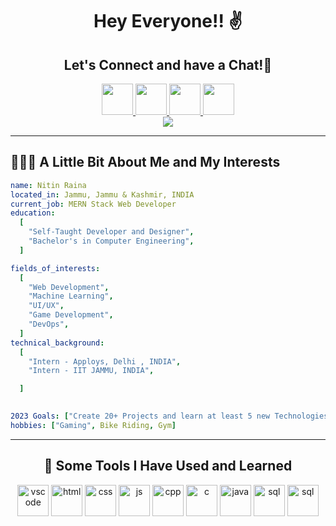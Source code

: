 <h1 font-weight="bold" align="center">
  Hey Everyone!! ✌
</h1>
<h2 align="center">Let's Connect and have a Chat!💬</h2>
<div align="center">
<a href="https://www.instagram.com/nitnraina_">
  <img height="50" src="https://cdn2.iconfinder.com/data/icons/colorful-guache-social-media-logos-1/155/social-media_instagram-256.png"/>
</a>
<a href="https://www.linkedin.com/in/nitin-kumar/">
  <img height="50" src="https://cdn4.iconfinder.com/data/icons/colorful-guache-social-media-logos-1/159/social-media_linkedin-256.png"/>
</a>
<a href="https://www.twitter.com/nitinraina_">
  <img height="50" src="https://cdn2.iconfinder.com/data/icons/colorful-guache-social-media-logos-1/155/social-media_twitter-256.png"/>
</a>
<a href="https://www.instagram.com/nitinraina_">
  <img height="50" src="https://cdn4.iconfinder.com/data/icons/avatars-xmas-giveaway/128/batman_hero_avatar_comics-256.png"/>
</a>
</div>
<div align="center">
<img align="center" src="https://media3.giphy.com/media/hR6Q01jCXOr31wctJw/giphy.gif?cid=ecf05e47kn9ygslr7k71inodnnti2khacbyi3rg7uoo0uvye&ep=v1_gifs_related&rid=giphy.gif&ct=g">
</div>
<hr>
<h2>👨🏻‍💻  A Little Bit About Me and My Interests</h2>

```yaml
name: Nitin Raina
located_in: Jammu, Jammu & Kashmir, INDIA
current_job: MERN Stack Web Developer
education:
  [
    "Self-Taught Developer and Designer",
    "Bachelor's in Computer Engineering",
  ]

fields_of_interests:
  [
    "Web Development",
    "Machine Learning",
    "UI/UX",
    "Game Development",
    "DevOps",
  ]
technical_background:
  [
    "Intern - Apploys, Delhi , INDIA",
    "Intern - IIT JAMMU, INDIA",

  ]
  

2023 Goals: ["Create 20+ Projects and learn at least 5 new Technologies."]
hobbies: ["Gaming", Bike Riding, Gym]
```

<hr>
<h2 align="center">🚀  Some Tools I Have Used and Learned</h2>
<div align="center">
<img height="50" src="https://cdn.jsdelivr.net/gh/devicons/devicon/icons/vscode/vscode-original.svg" alt="vscode">
<img height="50" src="https://cdn1.iconfinder.com/data/icons/logotypes/32/badge-html-5-256.png" alt="html">
<img height="50" src="https://cdn1.iconfinder.com/data/icons/logotypes/32/badge-css-3-256.png" alt="css">
<img height="50" src="https://cdn4.iconfinder.com/data/icons/logos-and-brands/512/187_Js_logo_logos-256.png" alt="js">
<img height="50" src="https://cdn0.iconfinder.com/data/icons/icocentre-free-icons/152/f-code-cpp_128-256.png" alt="cpp">
<img height="50" src="https://cdn3.iconfinder.com/data/icons/letters-and-numbers-1/32/letter_C_blue-256.png" alt="c">
<img height="50" src="https://cdn3.iconfinder.com/data/icons/logos-and-brands-adobe/512/181_Java-256.png" alt="java">
<img height="50" src="https://cdn4.iconfinder.com/data/icons/logos-3/181/MySQL-256.png" alt="sql">
  <img height="50" src="https://cdn4.iconfinder.com/data/icons/tabler-vol-2/24/brand-bootstrap-512.png" alt="sql">
</div>

